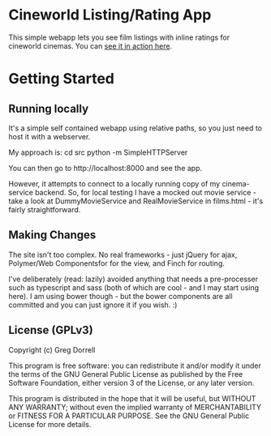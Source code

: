 Cineworld Listing/Rating App
====
This simple webapp lets you see film listings with inline ratings for cineworld cinemas. You can [see it in action here](http://greg.me/cineworld/).

Getting Started
====
Running locally
----
It's a simple self contained webapp using relative paths, so you just need to host it with a webserver.

My approach is:
cd src
python -m SimpleHTTPServer

You can then go to http://localhost:8000 and see the app.

However, it attempts to connect to a locally running copy of my cinema-service backend. So, for local testing I have a mocked out movie service - take a look at DummyMovieService and RealMovieService in films.html - it's fairly straightforward.

Making Changes
----
The site isn't too complex. No real frameworks - just jQuery for ajax, Polymer/Web Componentsfor for the view, and Finch for routing.

I've deliberately (read: lazily) avoided anything that needs a pre-processer such as typescript and sass (both of which are cool - and I may start using here). I am using bower though - but the bower components are all committed and you can just ignore it if you wish. :)


License (GPLv3)
----
Copyright (c) Greg Dorrell

This program is free software: you can redistribute it and/or modify
it under the terms of the GNU General Public License as published by
the Free Software Foundation, either version 3 of the License, or
any later version.

This program is distributed in the hope that it will be useful,
but WITHOUT ANY WARRANTY; without even the implied warranty of
MERCHANTABILITY or FITNESS FOR A PARTICULAR PURPOSE.  See the
GNU General Public License for more details.
